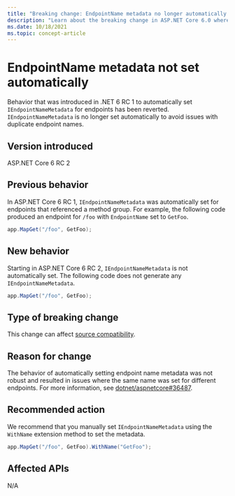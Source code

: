 ```yaml
---
title: "Breaking change: EndpointName metadata no longer automatically set"
description: "Learn about the breaking change in ASP.NET Core 6.0 where EndpointName metadata is no longer automatically set for minimal endpoints."
ms.date: 10/18/2021
ms.topic: concept-article
---
```

# EndpointName metadata not set automatically

Behavior that was introduced in .NET 6 RC 1 to automatically set `IEndpointNameMetadata` for endpoints has been reverted. `IEndpointNameMetadata` is no longer set automatically to avoid issues with duplicate endpoint names.

## Version introduced

ASP.NET Core 6 RC 2

## Previous behavior

In ASP.NET Core 6 RC 1, `IEndpointNameMetadata` was automatically set for endpoints that referenced a method group. For example, the following code produced an endpoint for `/foo` with `EndpointName` set to `GetFoo`.

```csharp
app.MapGet("/foo", GetFoo);
```

## New behavior

Starting in ASP.NET Core 6 RC 2, `IEndpointNameMetadata` is not automatically set. The following code does not generate any `IEndpointNameMetadata`.

```csharp
app.MapGet("/foo", GetFoo);
```

## Type of breaking change

This change can affect [source compatibility](../../categories.md#source-compatibility).

## Reason for change

The behavior of automatically setting endpoint name metadata was not robust and resulted in issues where the same name was set for different endpoints. For more information, see [dotnet/aspnetcore#36487](https://github.com/dotnet/aspnetcore/issues/36487).

## Recommended action

We recommend that you manually set `IEndpointNameMetadata` using the `WithName` extension method to set the metadata.

```csharp
app.MapGet("/foo", GetFoo).WithName("GetFoo");
```

## Affected APIs

N/A
